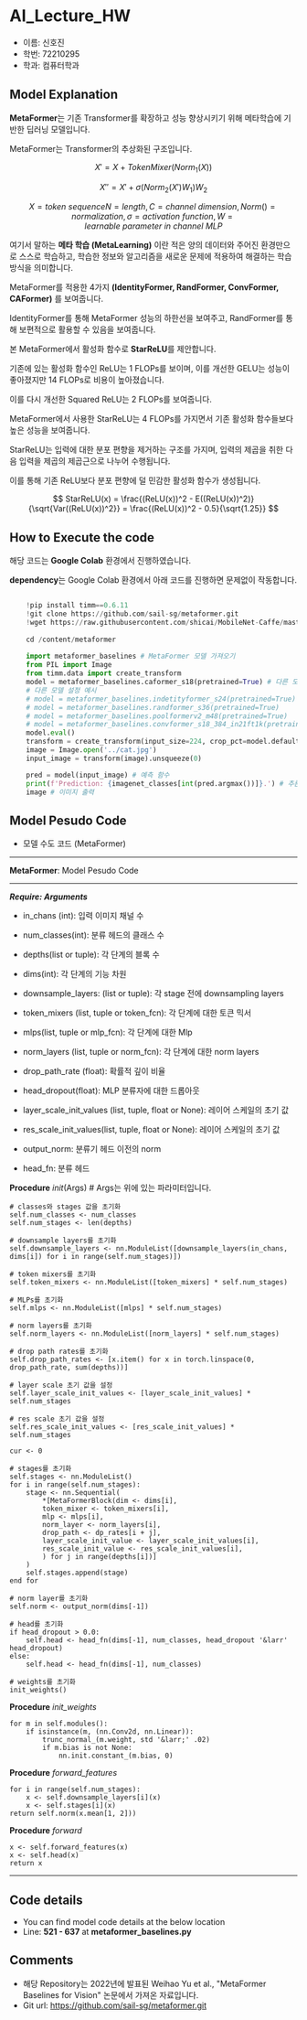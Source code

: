 # AI_Lecture_HW

- 이름: 신호진
- 학번: 72210295
- 학과: 컴퓨터학과

## Model Explanation

 **MetaFormer**는 기존 Transformer를 확장하고 성능 향상시키기 위해 메타학습에 기반한 딥러닝 모델입니다.
 
 MetaFormer는 Transformer의 추상화된 구조입니다.
 
 $$ X' = X + TokenMixer(Norm_1(X)) $$
 
 $$ X'' = X' + \sigma(Norm_2(X')W_1)W_2 $$
 
 $$ X = token \ sequence N = length, C = channel \ dimension, Norm() = normalization, \sigma = activation \ function, W = learnable \ parameter \ in \ channel \ MLP $$
 
 여기서 말하는 **메타 학습 (MetaLearning)** 이란 적은 양의 데이터와 주어진 환경만으로 스스로 학습하고, 학습한 정보와 알고리즘을 새로운 문제에 적용하여 해결하는 학습 방식을 의미합니다.
 
 MetaFormer를 적용한 4가지 **(IdentityFormer, RandFormer, ConvFormer, CAFormer)** 를 보여줍니다.
 
 IdentityFormer를 통해 MetaFormer 성능의 하한선을 보여주고, RandFormer를 통해 보편적으로 활용할 수 있음을 보여줍니다.
 
 본 MetaFormer에서 활성화 함수로 **StarReLU**를 제안합니다.
 
 기존에 있는 활성화 함수인 ReLU는 1 FLOPs를 보이며, 이를 개선한 GELU는 성능이 좋아졌지만 14 FLOPs로 비용이 높아졌습니다.
 
 이를 다시 개선한 Squared ReLU는 2 FLOPs를 보여줍니다.
 
 MetaFormer에서 사용한 StarReLU는 4 FLOPs를 가지면서 기존 활성화 함수들보다 높은 성능을 보여줍니다.
 
 StarReLU는 입력에 대한 분포 편향을 제거하는 구조를 가지며, 입력의 제곱을 취한 다음 입력을 제곱의 제곱근으로 나누어 수행됩니다.
 
 이를 통해 기존 ReLU보다 분포 편향에 덜 민감한 활성화 함수가 생성됩니다.
 
 $$ StarReLU(x) = \frac{(ReLU(x))^2 - E((ReLU(x))^2)}{\sqrt{Var((ReLU(x))^2}} = \frac{(ReLU(x))^2 - 0.5}{\sqrt{1.25}} $$

## How to Execute the code

해당 코드는 **Google Colab** 환경에서 진행하였습니다.

**dependency**는 Google Colab 환경에서 아래 코드를 진행하면 문제없이 작동합니다.

```python

    !pip install timm==0.6.11
    !git clone https://github.com/sail-sg/metaformer.git
    !wget https://raw.githubusercontent.com/shicai/MobileNet-Caffe/master/cat.jpg
    
    cd /content/metaformer
    
    import metaformer_baselines # MetaFormer 모델 가져오기
    from PIL import Image
    from timm.data import create_transform
    model = metaformer_baselines.caformer_s18(pretrained=True) # 다른 모델을 바꿔서 실험 가능
    # 다른 모델 설정 예시
    # model = metaformer_baselines.indetityformer_s24(pretrained=True)
    # model = metaformer_baselines.randformer_s36(pretrained=True)
    # model = metaformer_baselines.poolformerv2_m48(pretrained=True)
    # model = metaformer_baselines.convformer_s18_384_in21ft1k(pretrained=True)
    model.eval()
    transform = create_transform(input_size=224, crop_pct=model.default_cfg['crop_pct']) # transformer 생성
    image = Image.open('../cat.jpg')
    input_image = transform(image).unsqueeze(0)

    pred = model(input_image) # 예측 함수
    print(f'Prediction: {imagenet_classes[int(pred.argmax())]}.') # 추론 결과 출력
    image # 이미지 출력
```

## Model Pesudo Code

- 모델 수도 코드 (MetaFormer)

***
**MetaFormer**: Model Pesudo Code
***
___Require: Arguments___

* in_chans (int): 입력 이미지 채널 수

* num_classes(int): 분류 헤드의 클래스 수

* depths(list or tuple): 각 단계의 블록 수

* dims(int): 각 단계의 기능 차원

* downsample_layers: (list or tuple): 각 stage 전에 downsampling layers

* token_mixers (list, tuple or token_fcn): 각 단계에 대한 토큰 믹서

* mlps(list, tuple or mlp_fcn): 각 단계에 대한 Mlp

* norm_layers (list, tuple or norm_fcn): 각 단계에 대한 norm layers

* drop_path_rate (float): 확률적 깊이 비율

* head_dropout(float): MLP 분류자에 대한 드롭아웃

* layer_scale_init_values (list, tuple, float or None): 레이어 스케일의 초기 값

* res_scale_init_values(list, tuple, float or None): 레이어 스케일의 초기 값

* output_norm: 분류기 헤드 이전의 norm

* head_fn: 분류 헤드
  
**Procedure** _init_(Args) # Args는 위에 있는 파라미터입니다.
    
    # classes와 stages 값을 초기화
    self.num_classes <- num_classes
    self.num_stages <- len(depths)
    
    # downsample layers를 초기화
    self.downsample_layers <- nn.ModuleList([downsample_layers(in_chans, dims[i]) for i in range(self.num_stages)])
    
    # token mixers를 초기화
    self.token_mixers <- nn.ModuleList([token_mixers] * self.num_stages)
    
    # MLPs를 초기화
    self.mlps <- nn.ModuleList([mlps] * self.num_stages)
    
    # norm layers를 초기화
    self.norm_layers <- nn.ModuleList([norm_layers] * self.num_stages)
    
    # drop path rates를 초기화
    self.drop_path_rates <- [x.item() for x in torch.linspace(0, drop_path_rate, sum(depths))]
    
    # layer scale 초기 값을 설정
    self.layer_scale_init_values <- [layer_scale_init_values] * self.num_stages
    
    # res scale 초기 값을 설정
    self.res_scale_init_values <- [res_scale_init_values] * self.num_stages
    
    cur <- 0
    
    # stages를 초기화
    self.stages <- nn.ModuleList()
    for i in range(self.num_stages):
        stage <- nn.Sequential(
            *[MetaFormerBlock(dim <- dims[i],
            token_mixer <- token_mixers[i],
            mlp <- mlps[i],
            norm_layer <- norm_layers[i],
            drop_path <- dp_rates[i + j],
            layer_scale_init_value <- layer_scale_init_values[i],
            res_scale_init_value <- res_scale_init_values[i],
            ) for j in range(depths[i])]
        )
        self.stages.append(stage)
    end for
    
    # norm layer를 초기화
    self.norm <- output_norm(dims[-1])
    
    # head를 초기화
    if head_dropout > 0.0:
        self.head <- head_fn(dims[-1], num_classes, head_dropout '&larr' head_dropout)
    else:
        self.head <- head_fn(dims[-1], num_classes)
      
    # weights를 초기화
    init_weights()
    
  **Procedure** _init_weights_
  
    for m in self.modules():
        if isinstance(m, (nn.Conv2d, nn.Linear)):
            trunc_normal_(m.weight, std '&larr;' .02)
            if m.bias is not None:
                nn.init.constant_(m.bias, 0)
                
  **Procedure** _forward_features_
  
    for i in range(self.num_stages):
        x <- self.downsample_layers[i](x)
        x <- self.stages[i](x)
    return self.norm(x.mean[1, 2]))
    
  **Procedure** _forward_
  
    x <- self.forward_features(x)
    x <- self.head(x)
    return x
***

## Code details

- You can find model code details at the below location
- Line: **521 - 637** at **metaformer_baselines.py**

## Comments

- 해당 Repository는 2022년에 발표된 Weihao Yu et al., "MetaFormer Baselines for Vision" 논문에서 가져온 자료입니다.
- Git url: https://github.com/sail-sg/metaformer.git
